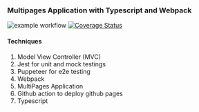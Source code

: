### Multipages Application with Typescript and Webpack 
![example workflow](https://github.com/zcemycl/webpack-ts-mpa-example/actions/workflows/main.yml/badge.svg) [![Coverage Status](https://coveralls.io/repos/github/zcemycl/webpack-ts-mpa-example/badge.svg?branch=main)](https://coveralls.io/github/zcemycl/webpack-ts-mpa-example?branch=main)

#### Techniques
1. Model View Controller (MVC)
2. Jest for unit and mock testings
3. Puppeteer for e2e testing
4. Webpack
5. MultiPages Application
6. Github action to deploy github pages
7. Typescript